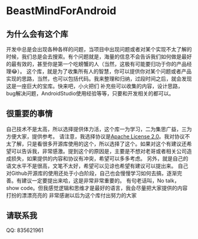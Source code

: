 # BeastMindForAndroid
## 为什么会有这个库
开发中总是会出现各种各样的问题，当项目中出现问题或者对某个实现不太了解的时候，我们总是会去搜索。有个问题就是，海量的信息不会告诉我们如何做是最好的最有效的，甚至你是第一个吃螃蟹的人（当然，这极有可能要归功于你的产品经理😂）。
这个库，就是为了收集所有人的智慧，你可以提供你对某个问题或者产品实现的思路，当然，也可以包括代码。我来整理和归纳，过段时间之后，就会发现这是一座巨大的宝库。快来吧，小火把们
补充些可以收集的内容，设计思路，bug解决问题，AndroidStudio使用经验等等，只要和开发相关的都可以。
## 很重要的事情
自己技术不是太高，所以选择提供体力活，这个库一为学习，二为集思广益，三为方便大家，提供参考。
请注意，我选择协议是[Apache License 2.0](https://choosealicense.com/licenses/apache-2.0/)。我对协议不太了解，只是看很多开源库使用的这个，所以选择了这个。如果对这个有建议还希望可以告诉我，非常感激。提到这个的原因是，主要是不想对老哥或者相关公司造成损失，如果提供的内容和协议有冲突，希望可以多多考虑。
另外，就是自己的语文水平不是很高，文笔不太好，希望可以见谅也希望有建议可以提出来。
自己对Github开源库的使用还处于小白阶段，自己也会慢慢学习如何去搞，逐渐完善。有建议一定要提出来哈，这是非常非常重要的。
有句老话叫，No talk，show code。但我感觉逻辑和思维才是最好的语言，我会尽量把大家提供的内容打扮的漂漂亮亮的
非常感谢以后为这个库付出努力的大家
## 请联系我
QQ: 835621961
